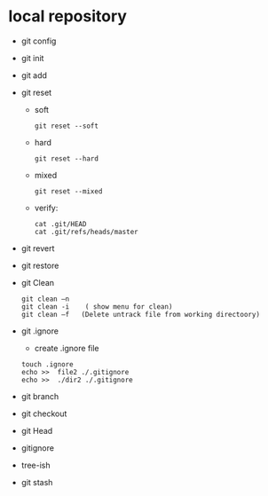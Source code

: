# local repository
* git config
* git init
* git add
* git reset
  - soft 
    ```
    git reset --soft
    ```
  - hard
    ```
    git reset --hard
    ```
  - mixed
    ```
    git reset --mixed
    ```
  - verify:
    ```
    cat .git/HEAD
    cat .git/refs/heads/master
    ```
* git revert
* git restore
* git Clean
    ```
    git clean –n 
    git clean -i    ( show menu for clean) 
    git clean –f   (Delete untrack file from working directoory)
    ```
* git .ignore
    - create .ignore file
    ```
    touch .ignore
    echo >>  file2 ./.gitignore
    echo >>  ./dir2 ./.gitignore
    ```
* git branch 
* git checkout 
* git Head 
 
      
* gitignore 
* tree-ish 
* git stash 
